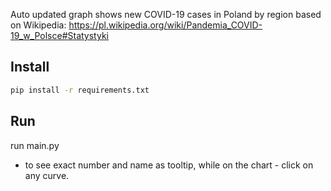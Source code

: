Auto updated graph shows new COVID-19 cases in Poland by region based on 
Wikipedia: https://pl.wikipedia.org/wiki/Pandemia_COVID-19_w_Polsce#Statystyki

## Install
```bash
pip install -r requirements.txt
```

## Run
run main.py
* to see exact number and name as tooltip, while on the chart - click on any curve.